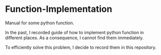 # Function-Implementation
Manual for some python function.

In the past, I recorded guide of how to implement python function in different places. As a consequence, I cannot find them immediately.

To efficiently solve this problem, I decide to record them in this repository.
